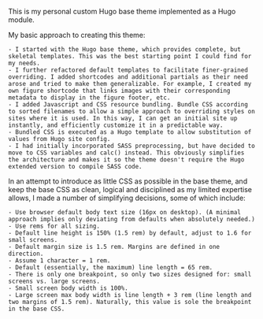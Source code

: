 
This is my personal custom Hugo base theme implemented as a Hugo module. 

My basic approach to creating this theme:

    - I started with the Hugo base theme, which provides complete, but skeletal templates. This was the best starting point I could find for my needs.
    - I further refactored default templates to facilitate finer-grained overriding. I added shortcodes and additional partials as their need arose and tried to make them generalizable. For example, I created my own figure shortcode that links images with their corresponding metadata to display in the figure footer, etc. 
    - I added Javascript and CSS resource bundling. Bundle CSS according to sorted filenames to allow a simple approach to overriding styles on sites where it is used. In this way, I can get an initial site up instantly, and efficiently customize it in a predictable way.
    - Bundled CSS is executed as a Hugo template to allow substitution of values from Hugo site config. 
    - I had initially incorporated SASS preprocessing, but have decided to move to CSS variables and calc() instead. This obviously simplifies the architecture and makes it so the theme doesn't require the Hugo extended version to compile SASS code.

In an attempt to introduce as little CSS as possible in the base theme, and keep the base CSS as clean, logical and disciplined as my limited expertise allows, I made a number of simplifying decisions, some of which include:

    - Use browser default body text size (16px on desktop). (A minimal approach implies only deviating from defaults when absolutely needed.)
    - Use rems for all sizing.
    - Default line height is 150% (1.5 rem) by default, adjust to 1.6 for small screens.
    - Default margin size is 1.5 rem. Margins are defined in one direction.
    - Assume 1 character = 1 rem.
    - Default (essentially, the maximum) line length = 65 rem.
    - There is only one breakpoint, so only two sizes designed for: small screens vs. large screens.
    - Small screen body width is 100%.
    - Large screen max body width is line length + 3 rem (line length and two margins of 1.5 rem). Naturally, this value is sole the breakpoint in the base CSS.


